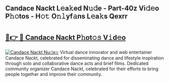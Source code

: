 ## Candace Nackt L𝚎a𝚔ed N𝚞𝚍e - Part-40z Vi𝚍𝚎o P𝚑𝚘tos - H𝚘𝚝 O𝚗𝚕yf𝚊ns L𝚎a𝚔s Qexrr

# <h2><a href="http://kf51xg.oniu.top/?m=Candace+Nackt">🔗👉 🔴 Candace Nackt P𝚑ot𝚘𝚜 V𝚒d𝚎o</a></h2>

[![Candace Nackt Nu𝚍e𝚜](https://i.imgur.com/0qMVB7G.gif)](http://kf51xg.oniu.top/?m=Candace+Nackt)
Virtual dance innovator and web entertainer Candace Nackt, celebrated for disseminating dance and lifestyle inspiration through solo and collaborative dance acts and brief films. Dedicated community organizer Candace Nackt, celebrated for their efforts to bring people together and improve their community.  
